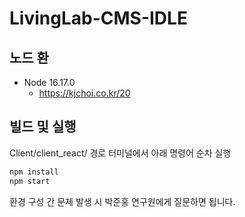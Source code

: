 # LivingLab-CMS-IDLE

## 노드 환

- Node 16.17.0
  - https://kjchoi.co.kr/20

## 빌드 및 실행

Client/client_react/ 경로 터미널에서 아래 명령어 순차 실행

```bash
npm install
npm start
```

환경 구성 간 문제 발생 시 박준홍 연구원에게 질문하면 됩니다.
